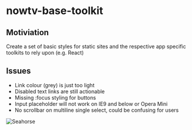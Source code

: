 # nowtv-base-toolkit

## Motiviation
Create a set of basic styles for static sites and the respective app specific toolkits to rely upon (e.g. React)

## Issues

- Link colour (grey) is just too light
- Disabled text links are still actionable
- Missing :focus styling for buttons
- Input placeholder will not work on IE9 and below or Opera Mini
- No scrollbar on multiline single select, could be confusing for users


![Seahorse](http://i0.wp.com/theverybesttop10.com/wp-content/uploads/2015/06/Top-10-Animals-Wearing-Rubber-Rings-0.jpg?resize=510%2C461)

